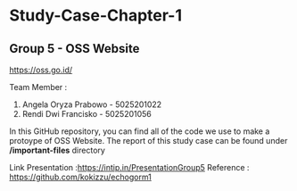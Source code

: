 # Study-Case-Chapter-1


## Group 5 - OSS Website
https://oss.go.id/

Team Member :
1. Angela Oryza Prabowo - 5025201022
2. Rendi Dwi Francisko - 5025201056

In this GitHub repository, you can find all of the code we use to make a protoype of OSS Website. The report of this study case can be found under **/important-files** directory

Link Presentation :https://intip.in/PresentationGroup5
Reference : https://github.com/kokizzu/echogorm1
